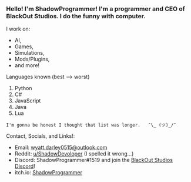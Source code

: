 ### Hello! I'm ShadowProgrammer! I'm a programmer and CEO of BlackOut Studios. I do the funny with computer.

I work on:
  - AI, 
  - Games,
  - Simulations,
  - Mods/Plugins,
  - and more!

Languages known (best --> worst)
 1. Python
 2. C#
 3. JavaScript
 4. Java
 5. Lua

`I'm gonna be honest I thought that list was longer.   ¯\_ (ツ)_/¯`

Contact, Socials, and Links!:

 - Email: wyatt.darley0515@outlook.com
 - Reddit: [u/ShadowDevoloper](https://www.reddit.com/u/ShadowDevoloper) (I spelled it wrong...)
 - Discord: ShadowProgrammer#1519 and join the [BlackOut Studios Discord](https://discord.gg/XMCnVzcp)!
 - itch.io: [ShadowProgrammer](https://shadowprogrammer.itch.io)
